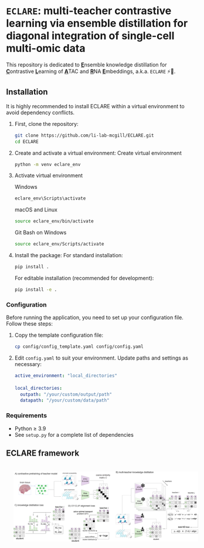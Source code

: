 # `ECLARE`: multi-teacher contrastive learning via ensemble distillation for diagonal integration of single-cell multi-omic data

This repository is dedicated to <ins>**E**</ins>nsemble knowledge distillation for <ins>**C**</ins>ontrastive <ins>**L**</ins>earning of <ins>**A**</ins>TAC and <ins>**R**</ins>NA <ins>**E**</ins>mbeddings, a.k.a. `ECLARE` :zap::cake:.

## Installation

It is highly recommended to install ECLARE within a virtual environment to avoid dependency conflicts.

1. First, clone the repository:

    ```bash
    git clone https://github.com/li-lab-mcgill/ECLARE.git
    cd ECLARE
    ```

2. Create and activate a virtual environment:
    Create virtual environment
    ```bash
    python -m venv eclare_env
    ```

3. Activate virtual environment
    
    Windows
    ```bash
    eclare_env\Scripts\activate
    ```
    
    macOS and Linux
    ```bash 
    source eclare_env/bin/activate
    ```

    Git Bash on Windows
    ```bash
    source eclare_env/Scripts/activate
    ```


4. Install the package:
    For standard installation:
    ```bash
    pip install .
    ```

    For editable installation (recommended for development):
    ```bash
    pip install -e .
    ```

### Configuration

Before running the application, you need to set up your configuration file. Follow these steps:

1. Copy the template configuration file:

    ```bash
    cp config/config_template.yaml config/config.yaml
    ```

2. Edit `config.yaml` to suit your environment. Update paths and settings as necessary:

    ```yaml
    active_environment: "local_directories"

    local_directories:
      outpath: "/your/custom/output/path"
      datapath: "/your/custom/data/path"
    ```

### Requirements
- Python ≥ 3.9
- See `setup.py` for a complete list of dependencies

## ECLARE framework
<p style="text-align: center;">
  <img src="fig1_landscape_no_alpha.png" alt="ECLARE Framework" style="margin: 20px;"/>
</p>

